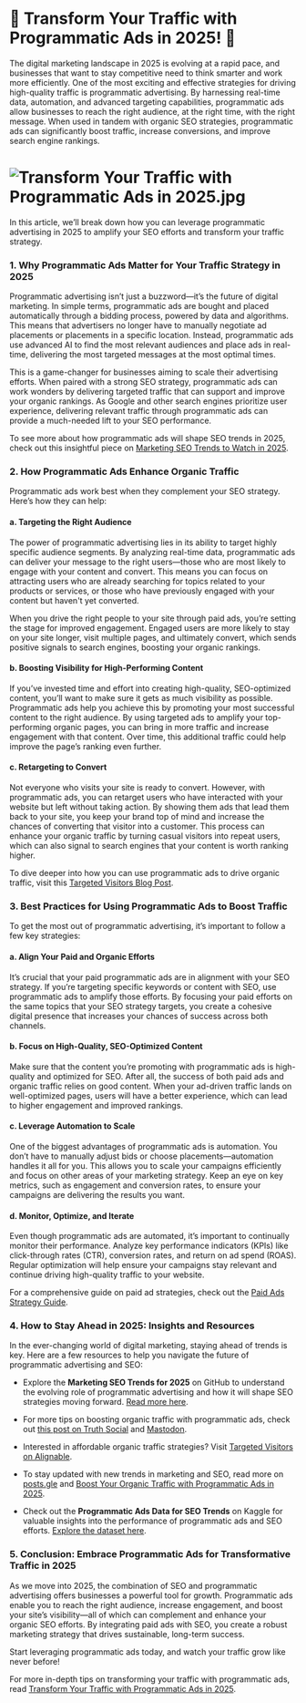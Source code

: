 # **🌟 Transform Your Traffic with Programmatic Ads in 2025! 🌟**

The digital marketing landscape in 2025 is evolving at a rapid pace, and businesses that want to stay competitive need to think smarter and work more efficiently. One of the most exciting and effective strategies for driving high-quality traffic is programmatic advertising. By harnessing real-time data, automation, and advanced targeting capabilities, programmatic ads allow businesses to reach the right audience, at the right time, with the right message. When used in tandem with organic SEO strategies, programmatic ads can significantly boost traffic, increase conversions, and improve search engine rankings. 
# ![Transform Your Traffic with Programmatic Ads in 2025.jpg](/uploads/83704a9af40ece08a0df2df950131389/Transform_Your_Traffic_with_Programmatic_Ads_in_2025.jpg)

In this article, we’ll break down how you can leverage programmatic advertising in 2025 to amplify your SEO efforts and transform your traffic strategy.

### 1. **Why Programmatic Ads Matter for Your Traffic Strategy in 2025**

Programmatic advertising isn’t just a buzzword—it’s the future of digital marketing. In simple terms, programmatic ads are bought and placed automatically through a bidding process, powered by data and algorithms. This means that advertisers no longer have to manually negotiate ad placements or placements in a specific location. Instead, programmatic ads use advanced AI to find the most relevant audiences and place ads in real-time, delivering the most targeted messages at the most optimal times.

This is a game-changer for businesses aiming to scale their advertising efforts. When paired with a strong SEO strategy, programmatic ads can work wonders by delivering targeted traffic that can support and improve your organic rankings. As Google and other search engines prioritize user experience, delivering relevant traffic through programmatic ads can provide a much-needed lift to your SEO performance.

To see more about how programmatic ads will shape SEO trends in 2025, check out this insightful piece on [Marketing SEO Trends to Watch in 2025](https://github.com/ltcbuzy/Marketing-SEO-Trends-to-Watch-in-2025).

### 2. **How Programmatic Ads Enhance Organic Traffic**

Programmatic ads work best when they complement your SEO strategy. Here’s how they can help:

#### **a. Targeting the Right Audience**
The power of programmatic advertising lies in its ability to target highly specific audience segments. By analyzing real-time data, programmatic ads can deliver your message to the right users—those who are most likely to engage with your content and convert. This means you can focus on attracting users who are already searching for topics related to your products or services, or those who have previously engaged with your content but haven't yet converted.

When you drive the right people to your site through paid ads, you’re setting the stage for improved engagement. Engaged users are more likely to stay on your site longer, visit multiple pages, and ultimately convert, which sends positive signals to search engines, boosting your organic rankings. 

#### **b. Boosting Visibility for High-Performing Content**
If you’ve invested time and effort into creating high-quality, SEO-optimized content, you’ll want to make sure it gets as much visibility as possible. Programmatic ads help you achieve this by promoting your most successful content to the right audience. By using targeted ads to amplify your top-performing organic pages, you can bring in more traffic and increase engagement with that content. Over time, this additional traffic could help improve the page’s ranking even further.

#### **c. Retargeting to Convert**
Not everyone who visits your site is ready to convert. However, with programmatic ads, you can retarget users who have interacted with your website but left without taking action. By showing them ads that lead them back to your site, you keep your brand top of mind and increase the chances of converting that visitor into a customer. This process can enhance your organic traffic by turning casual visitors into repeat users, which can also signal to search engines that your content is worth ranking higher.

To dive deeper into how you can use programmatic ads to drive organic traffic, visit this [Targeted Visitors Blog Post](https://targeted.business.blog/2025/01/16/programmatic-ads-your-path-to-enhanced-organic-traffic-in-2025/).

### 3. **Best Practices for Using Programmatic Ads to Boost Traffic**

To get the most out of programmatic advertising, it’s important to follow a few key strategies:

#### **a. Align Your Paid and Organic Efforts**
It’s crucial that your paid programmatic ads are in alignment with your SEO strategy. If you’re targeting specific keywords or content with SEO, use programmatic ads to amplify those efforts. By focusing your paid efforts on the same topics that your SEO strategy targets, you create a cohesive digital presence that increases your chances of success across both channels.

#### **b. Focus on High-Quality, SEO-Optimized Content**
Make sure that the content you’re promoting with programmatic ads is high-quality and optimized for SEO. After all, the success of both paid ads and organic traffic relies on good content. When your ad-driven traffic lands on well-optimized pages, users will have a better experience, which can lead to higher engagement and improved rankings.

#### **c. Leverage Automation to Scale**
One of the biggest advantages of programmatic ads is automation. You don’t have to manually adjust bids or choose placements—automation handles it all for you. This allows you to scale your campaigns efficiently and focus on other areas of your marketing strategy. Keep an eye on key metrics, such as engagement and conversion rates, to ensure your campaigns are delivering the results you want.

#### **d. Monitor, Optimize, and Iterate**
Even though programmatic ads are automated, it’s important to continually monitor their performance. Analyze key performance indicators (KPIs) like click-through rates (CTR), conversion rates, and return on ad spend (ROAS). Regular optimization will help ensure your campaigns stay relevant and continue driving high-quality traffic to your website.

For a comprehensive guide on paid ad strategies, check out the [Paid Ads Strategy Guide](https://targetedwebtraffic.page.tl/Paid-Ads-Strategy.htm).

### 4. **How to Stay Ahead in 2025: Insights and Resources**

In the ever-changing world of digital marketing, staying ahead of trends is key. Here are a few resources to help you navigate the future of programmatic advertising and SEO:

- Explore the **Marketing SEO Trends for 2025** on GitHub to understand the evolving role of programmatic advertising and how it will shape SEO strategies moving forward. [Read more here](https://github.com/ltcbuzy/Marketing-SEO-Trends-to-Watch-in-2025).
  
- For more tips on boosting organic traffic with programmatic ads, check out [this post on Truth Social](https://truthsocial.com/@TargetedVisitors/posts/113839700926339676) and [Mastodon](https://mastodon.social/@TargetedVisitors/113839700299227742).
  
- Interested in affordable organic traffic strategies? Visit [Targeted Visitors on Alignable](https://www.alignable.com/shorewood-wi/targeted-visitors-2/affordable-organic-traffic-to-boost-your-online-presence).

- To stay updated with new trends in marketing and SEO, read more on [posts.gle](https://posts.gle/hsWQx5) and [Boost Your Organic Traffic with Programmatic Ads in 2025](https://target4.odoo.com/blog/our-blog-1/boost-your-organic-traffic-with-programmatic-ads-in-2025-41).

- Check out the **Programmatic Ads Data for SEO Trends** on Kaggle for valuable insights into the performance of programmatic ads and SEO efforts. [Explore the dataset here](https://www.kaggle.com/datasets/ltcbuz/marketing-and-seo-trends-to-watch-in-2025/data).

### 5. **Conclusion: Embrace Programmatic Ads for Transformative Traffic in 2025**

As we move into 2025, the combination of SEO and programmatic advertising offers businesses a powerful tool for growth. Programmatic ads enable you to reach the right audience, increase engagement, and boost your site’s visibility—all of which can complement and enhance your organic SEO efforts. By integrating paid ads with SEO, you create a robust marketing strategy that drives sustainable, long-term success.

Start leveraging programmatic ads today, and watch your traffic grow like never before!

For more in-depth tips on transforming your traffic with programmatic ads, read [Transform Your Traffic with Programmatic Ads in 2025](https://gitlab.com/targeted-visitors/transform-your-traffic-with-programmatic-ads-in-2025/).
